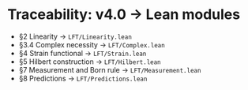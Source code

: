 # Traceability: v4.0 → Lean modules

- §2 Linearity → `LFT/Linearity.lean`
- §3.4 Complex necessity → `LFT/Complex.lean`
- §4 Strain functional → `LFT/Strain.lean`
- §5 Hilbert construction → `LFT/Hilbert.lean`
- §7 Measurement and Born rule → `LFT/Measurement.lean`
- §8 Predictions → `LFT/Predictions.lean`

